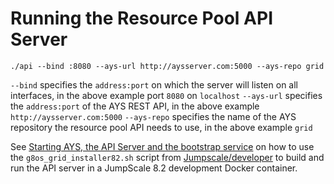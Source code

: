# Running the Resource Pool API Server

```
./api --bind :8080 --ays-url http://aysserver.com:5000 --ays-repo grid
```

`--bind` specifies the `address:port` on which the server will listen on all interfaces, in the above example port `8080` on `localhost`
`--ays-url` specifies the `address:port` of the AYS REST API, in the above example `http://aysserver.com:5000`
`--ays-repo` specifies the name of the AYS repository the resource pool API needs to use, in the above example `grid`

See [Starting AYS, the API Server and the bootstrap service](#start-services) on how to use the `g8os_grid_installer82.sh` script from [Jumpscale/developer](https://github.com/Jumpscale/developer) to build and run the API server in a JumpScale 8.2 development Docker container.
